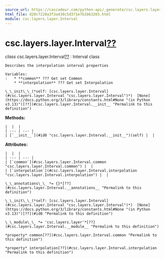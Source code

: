 ```yaml
---
source_url: https://cascadeur.com/python-api/_generate/csc.layers.layer.Interval.html
html_file: d20c7220a3f3a438c5d371e7b1b63265.html
module: csc.layers.layer.Interval
---
```


# csc.layers.layer.Interval[??](#csc-layers-layer-interval "Permalink to this heading")

*class* csc.layers.layer.Interval[??](#csc.layers.layer.Interval "Permalink to this definition")
:   Interval class

    Describes the interpolation interval properties

    Variables:
    :   * **common** ??? Get set Common
        * **interpolation** ??? Get set Interpolation

    \_\_init\_\_(*self: [csc.layers.layer.Interval](#csc.layers.layer.Interval "csc.layers.layer.Interval")*)  [None](https://docs.python.org/3/library/constants.html#None "(in Python v3.13)")[??](#csc.layers.layer.Interval.__init__ "Permalink to this definition")

    
**Methods:**

    |  |  |
    | --- | --- |
    | [`__init__`](#id0 "csc.layers.layer.Interval.__init__")(self) |  |

    
**Attributes:**

    |  |  |
    | --- | --- |
    | [`common`](#csc.layers.layer.Interval.common "csc.layers.layer.Interval.common") |  |
    | [`interpolation`](#csc.layers.layer.Interval.interpolation "csc.layers.layer.Interval.interpolation") |  |

    \_\_annotations\_\_ *= {}*[??](#csc.layers.layer.Interval.__annotations__ "Permalink to this definition")

    \_\_init\_\_(*self: [csc.layers.layer.Interval](#csc.layers.layer.Interval "csc.layers.layer.Interval")*)  [None](https://docs.python.org/3/library/constants.html#None "(in Python v3.13)")[??](#id0 "Permalink to this definition")

    \_\_module\_\_ *= 'csc.layers.layer'*[??](#csc.layers.layer.Interval.__module__ "Permalink to this definition")

    *property* common[??](#csc.layers.layer.Interval.common "Permalink to this definition")

    *property* interpolation[??](#csc.layers.layer.Interval.interpolation "Permalink to this definition")